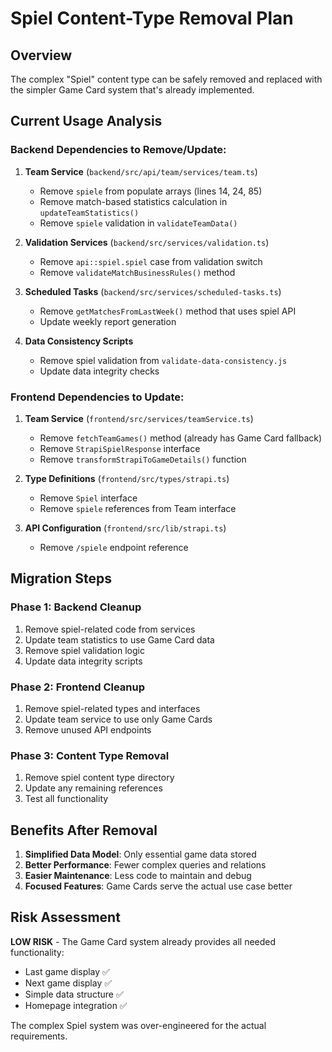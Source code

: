 # Spiel Content-Type Removal Plan

## Overview
The complex "Spiel" content type can be safely removed and replaced with the simpler Game Card system that's already implemented.

## Current Usage Analysis

### Backend Dependencies to Remove/Update:

1. **Team Service** (`backend/src/api/team/services/team.ts`)
   - Remove `spiele` from populate arrays (lines 14, 24, 85)
   - Remove match-based statistics calculation in `updateTeamStatistics()`
   - Remove `spiele` validation in `validateTeamData()`

2. **Validation Services** (`backend/src/services/validation.ts`)
   - Remove `api::spiel.spiel` case from validation switch
   - Remove `validateMatchBusinessRules()` method

3. **Scheduled Tasks** (`backend/src/services/scheduled-tasks.ts`)
   - Remove `getMatchesFromLastWeek()` method that uses spiel API
   - Update weekly report generation

4. **Data Consistency Scripts**
   - Remove spiel validation from `validate-data-consistency.js`
   - Update data integrity checks

### Frontend Dependencies to Update:

1. **Team Service** (`frontend/src/services/teamService.ts`)
   - Remove `fetchTeamGames()` method (already has Game Card fallback)
   - Remove `StrapiSpielResponse` interface
   - Remove `transformStrapiToGameDetails()` function

2. **Type Definitions** (`frontend/src/types/strapi.ts`)
   - Remove `Spiel` interface
   - Remove `spiele` references from Team interface

3. **API Configuration** (`frontend/src/lib/strapi.ts`)
   - Remove `/spiele` endpoint reference

## Migration Steps

### Phase 1: Backend Cleanup
1. Remove spiel-related code from services
2. Update team statistics to use Game Card data
3. Remove spiel validation logic
4. Update data integrity scripts

### Phase 2: Frontend Cleanup  
1. Remove spiel-related types and interfaces
2. Update team service to use only Game Cards
3. Remove unused API endpoints

### Phase 3: Content Type Removal
1. Remove spiel content type directory
2. Update any remaining references
3. Test all functionality

## Benefits After Removal

1. **Simplified Data Model**: Only essential game data stored
2. **Better Performance**: Fewer complex queries and relations
3. **Easier Maintenance**: Less code to maintain and debug
4. **Focused Features**: Game Cards serve the actual use case better

## Risk Assessment

**LOW RISK** - The Game Card system already provides all needed functionality:
- Last game display ✅
- Next game display ✅  
- Simple data structure ✅
- Homepage integration ✅

The complex Spiel system was over-engineered for the actual requirements.